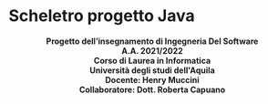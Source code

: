 # Scheletro progetto Java

<div align="center">
  <b>Progetto dell’insegnamento di Ingegneria Del Software</b>
  <br>
  <b>A.A. 2021/2022</b>
  <br>
  <b>Corso di Laurea in Informatica</b>
  <br>
  <b>Università degli studi dell'Aquila</b>
  <br>
  <b>Docente: Henry Muccini</b>
  <br>
  <b>Collaboratore: Dott. Roberta Capuano</b>

</div>


